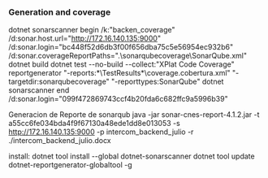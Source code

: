 ### Generation and coverage
dotnet sonarscanner begin /k:"backen_coverage" /d:sonar.host.url="http://172.16.140.135:9000"  /d:sonar.login="bc448f52d6db3f00f656dba75c5e56954ec932b6" /d:sonar.coverageReportPaths=".\sonarqubecoverage\SonarQube.xml"
dotnet build
dotnet test --no-build --collect:"XPlat Code Coverage"
reportgenerator "-reports:*\TestResults\*\coverage.cobertura.xml" "-targetdir:sonarqubecoverage" "-reporttypes:SonarQube"
dotnet sonarscanner end /d:sonar.login="099f472869743ccf4b20fda6c682ffc9a5996b39"

Generacion de Reporte de sonarqub
java -jar sonar-cnes-report-4.1.2.jar -t a55cc6fe034bda4f9f67130a48ede1dd8e013053 -s http://172.16.140.135:9000 -p intercom_backend_julio -r ./intercom_backend_julio.docx

install:
dotnet tool install --global dotnet-sonarscanner
dotnet tool update dotnet-reportgenerator-globaltool -g

